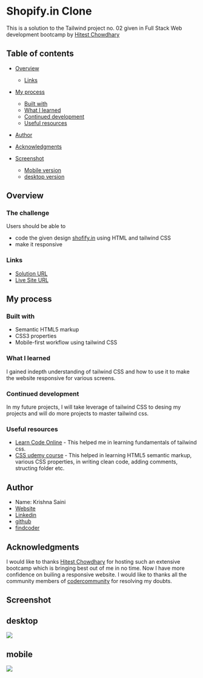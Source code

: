 # Shopify.in Clone 
This is a solution to the Tailwind project no. 02 given in Full Stack Web development bootcamp by [Hitest Chowdhary](https://www.linkedin.com/in/hiteshchoudhary/?originalSubdomain=in)

## Table of contents

- [Overview](#overview)

  - [Links](#links)
- [My process](#my-process)
  - [Built with](#built-with)
  - [What I learned](#what-i-learned)
  - [Continued development](#continued-development)
  - [Useful resources](#useful-resources)
- [Author](#author)
- [Acknowledgments](#acknowledgments)
- [Screenshot](#screenshot)
  - [Mobile version](#mobile)
  - [desktop version](#desktop)

## Overview

### The challenge

Users should be able to


- code the given design [shofify.in](https://www.shopify.in/) using HTML and tailwind CSS
- make it responsive


### Links
-  [Solution URL](https://github.com/krishna-saini/shopify-clone-tailwind)
-  [Live Site URL](https://shopify-tailwind-by-krishna-saini.netlify.app/)

## My process

### Built with

- Semantic HTML5 markup
- CSS3 properties
- Mobile-first workflow using tailwind CSS

### What I learned
I gained indepth understanding of tailwind CSS and how to use it to make the website responsive for various screens.

### Continued development
In my future projects, I will take leverage of tailwind CSS to desing my projects and will do more projects to master tailwind css.

### Useful resources

- [Learn Code Online](https://web.learncodeonline.in/) - This helped me in learning fundamentals of tailwind css.
- [CSS udemy course](https://www.udemy.com/course/design-and-develop-a-killer-website-with-html5-and-css3/) - This helped in learning HTML5 semantic markup, various CSS properties, in writing clean code, adding comments, structing folder etc.

## Author
- Name: Krishna Saini
- [Website](https://krishna-saini.netlify.app/)
-  [Linkedin](https://www.linkedin.com/in/krishna-saini-39b4126a/)
- [github](https://github.com/krishna-saini)
- [findcoder](https://www.findcoder.io/u/krishnasaini)


## Acknowledgments
I would like to thanks [Hitest Chowdhary](https://www.linkedin.com/in/hiteshchoudhary/?originalSubdomain=in) for hosting such an extensive bootcamp which is bringing best out of me in no time. Now I have more confidence on builing a responsive website.
I would like to thanks all the community members of [codercommunity](https://web.codercommunity.io/) for resolving my doubts. 

## Screenshot
## desktop
![](https://github.com/krishna-saini/shopify-clone-tailwind/blob/main/imgs/full%20page%20desktop.png)

## mobile
![](https://github.com/krishna-saini/shopify-clone-tailwind/blob/main/imgs/full%20page%20mobile.png)
